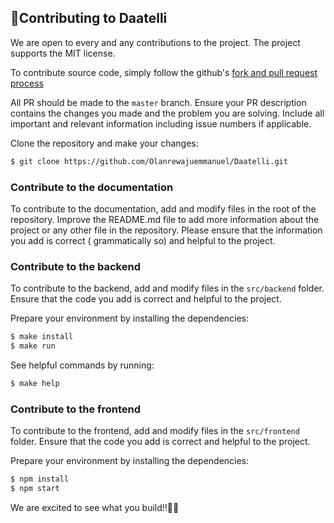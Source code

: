 ## 🤝Contributing to Daatelli

We are open to every and any contributions to the project.
The project supports the MIT license.

To contribute source code, simply follow the github's [fork and pull request process](https://docs.github.com/en/get-started/quickstart/contributing-to-projects)

All PR should be made to the `master` branch.
Ensure your PR description contains the changes you made and the problem you are solving. Include all important and relevant information including issue numbers if applicable.

Clone the repository and make your changes:

```bash
$ git clone https://github.com/Olanrewajuemmanuel/Daatelli.git
```

### Contribute to the documentation

To contribute to the documentation, add and modify files in the root of the repository. Improve the README.md file to add more information about the project or any other file in the repository. Please ensure that the information you add is correct ( grammatically so) and helpful to the project.

### Contribute to the backend

To contribute to the backend, add and modify files in the `src/backend` folder. Ensure that the code you add is correct and helpful to the project.

Prepare your environment by installing the dependencies:

```bash
$ make install
$ make run
```

See helpful commands by running:

```bash
$ make help
```

### Contribute to the frontend

To contribute to the frontend, add and modify files in the `src/frontend` folder. Ensure that the code you add is correct and helpful to the project.

Prepare your environment by installing the dependencies:

```bash
$ npm install
$ npm start
```

We are excited to see what you build!!🚀✨
